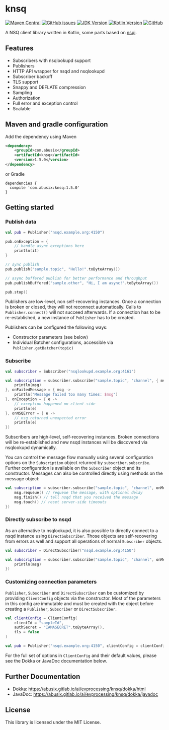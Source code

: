 # knsq

[![Maven Central](https://img.shields.io/maven-central/v/com.abusix/knsq)](https://repo1.maven.org/maven2/com/abusix/knsq/)
[![GitHub issues](https://img.shields.io/github/issues/abusix/knsq)](https://github.com/abusix/knsq/issues)
[![JDK Version](https://img.shields.io/badge/jdk-11-blue)](#)
[![Kotlin Version](https://img.shields.io/badge/kotlin-1.9.20-blue)](#)
[![GitHub](https://img.shields.io/github/license/abusix/knsq)](#)

A NSQ client library written in Kotlin, some parts based on [nsqj](https://github.com/sproutsocial/nsq-j).

## Features

* Subscribers with nsqlookupd support
* Publishers
* HTTP API wrapper for nsqd and nsqlookupd
* Subscriber backoff
* TLS support
* Snappy and DEFLATE compression
* Sampling
* Authorization
* Full error and exception control
* Scalable

## Maven and gradle configuration

Add the dependency using Maven

```xml
<dependency>
    <groupId>com.abusix</groupId>
    <artifactId>knsq</artifactId>
    <version>1.5.0</version>
</dependency>
```

or Gradle

```
dependencies {
  compile 'com.abusix:knsq:1.5.0'
}
```

## Getting started

### Publish data

```kotlin
val pub = Publisher("nsqd.example.org:4150")

pub.onException = {
    // handle async exceptions here
    println(it)
}

// sync publish
pub.publish("sample.topic", "Hello!".toByteArray())

// async buffered publish for better performance and throughput
pub.publishBuffered("sample.other", "Hi, I am async!".toByteArray())

pub.stop()
```

Publishers are low-level, non self-recovering instances. Once a connection is broken or closed, they will not reconnect
automatically. Calls to `Publisher.connect()` will not succeed afterwards. If a connection has to be re-established, a
new instance of `Publisher` has to be created.

Publishers can be configured the following ways:

* Constructor parameters (see below)
* Individual Batcher configurations, accessible via `Publisher.getBatcher(topic)`

### Subscribe

```kotlin
val subscriber = Subscriber("nsqlookupd.example.org:4161")

val subscription = subscriber.subscribe("sample.topic", "channel", { msg ->
    println(msg)
}, onFailedMessage = { msg ->
    println("Message failed too many times: $msg")
}, onException = { e ->
    // exception happened on client-side
    println(e)
}, onNSQError = { e ->
    // nsq returned unexpected error
    println(e)
})
```

Subscribers are high-level, self-recovering instances. Broken connections will be re-established and new nsqd instances
will be discovered via nsqlookupd dynamically.

You can control the message flow manually using several configuration options on the `Subscription` object returned
by `subscriber.subscribe`. Further configuration is available on the `Subscriber` object and its constructor. Messages
can also be controlled directly using methods on the message object:

```kotlin
val subscription = subscriber.subscribe("sample.topic", "channel", onMessage = { msg ->
    msg.requeue() // requeue the message, with optional delay
    msg.finish() // tell nsqd that you received the message
    msg.touch() // reset server-side timeouts
})
```

### Directly subscribe to nsqd

As an alternative to nsqlookupd, it is also possible to directly connect to a nsqd instance using `DirectSubscriber`.
Those objects are self-recovering from errors as well and support all operations of normal `Subscriber` objects.

```kotlin
val subscriber = DirectSubscriber("nsqd.example.org:4150")

val subscription = subscriber.subscribe("sample.topic", "channel", onMessage = { msg ->
    println(msg)
})
```

### Customizing connection parameters

`Publisher`, `Subscriber` and `DirectSubscriber` can be customized by providing `ClientConfig` objects via the
constructor. Most of the parameters in this config are immutable and must be created with the object before creating
a `Publisher`,
`Subscriber` or `DirectSubscriber`.

```kotlin
val clientConfig = ClientConfig(
    clientId = "sampleId",
    authSecret = "IAMASECRET".toByteArray(),
    tls = false
)

val pub = Publisher("nsqd.example.org:4150", clientConfig = clientConfig)
```

For the full set of options in `ClientConfig` and their default values, please see the Dokka or JavaDoc documentation
below.

## Further Documentation

* Dokka: https://abusix.gitlab.io/ai/evprocessing/knsq/dokka/html
* JavaDoc: https://abusix.gitlab.io/ai/evprocessing/knsq/dokka/javadoc

## License

This library is licensed under the MIT License.
